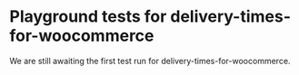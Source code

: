 # Playground tests for delivery-times-for-woocommerce
We are still awaiting the first test run for delivery-times-for-woocommerce.
